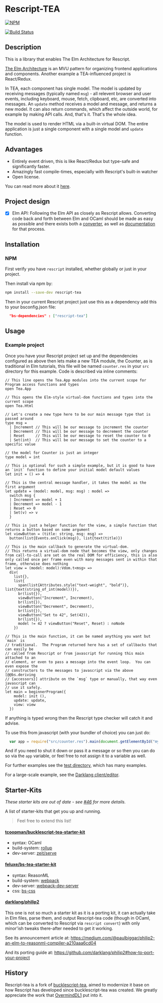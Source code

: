 # Rescript-TEA

[![NPM](https://nodei.co/npm/rescript-tea.png?compact=true)](https://nodei.co/npm/rescript-tea/)

[![Build Status](https://circleci.com/gh/darklang/rescript-tea.svg?style=svg)](https://circleci.com/darklang/rescript-tea)

## Description

This is a library that enables The Elm Architecture for Rescript.

[The Elm Architecture](https://guide.elm-lang.org/architecture/) is an MVU pattern
for organizing frontend applications and components. Another example a
TEA-influenced project is React/Redux.

In TEA, each component has single model. The model is updated by receiving messages
(typically named `msg`) - all relevent browser and user events, including keyboard,
mouse, fetch, clipboard, etc, are converted into messages. An `update` method
receives a model and message, and returns a new model. It can also return commands,
which affect the outside world, for example by making API calls. And, that's it.
That's the whole idea.

The model is used to render HTML via a built-in virtual DOM. The entire application
is just a single component with a single model and `update` function.

## Advantages

- Entirely event driven, this is like React/Redux but type-safe and significantly faster.
- Amazingly fast compile-times, especially with Rescript's built-in watcher
- Open license.

You can read more about it [here](http://blog.overminddl1.com/tags/bucklescript-tea/).

## Project design

- [X] Elm API: Following the Elm API as closely as Rescript allows. Converting code back and forth between Elm and OCaml should be made as easy as possible and there exists both a [converter](https://github.com/darklang/philip2), as well as [documentation](https://github.com/darklang/philip2#how-to-port-your-project) for that process.

## Installation

### NPM

First verify you have `rescript` installed, whether globally or just in your project.

Then install via npm by:

```sh
npm install --save-dev rescript-tea
```

Then in your current Rescript project just use this as a dependency add this to your bsconfig.json file:

```json
  "bs-dependencies" : ["rescript-tea"]
```

## Usage

### Example project

Once you have your Rescript project set up and the dependencies configured as above
then lets make a new TEA module, the Counter, as is traditional in Elm tutorials,
this file will be named `counter.res` in your `src` directory for this example. Code
is described via inline comments:

```rescript
// This line opens the Tea.App modules into the current scope for Program access functions and types
open Tea.App

// This opens the Elm-style virtual-dom functions and types into the current scope
open Tea.Html

// Let's create a new type here to be our main message type that is passed around
type msg =
  | Increment // This will be our message to increment the counter
  | Decrement // This will be our message to decrement the counter
  | Reset     // This will be our message to reset the counter to 0
  | Set(int)  // This will be our message to set the counter to a specific value

// the model for Counter is just an integer
type model = int

// This is optional for such a simple example, but it is good to have an `init` function to define your initial model default values
let init = () => 4

// This is the central message handler, it takes the model as the first argument
let update = (model: model, msg: msg) : model =>
  switch msg {
  | Increment => model + 1
  | Decrement => model - 1
  | Reset => 0
  | Set(v) => v
  }

// This is just a helper function for the view, a simple function that returns a button based on some argument
let viewButton = (title: string, msg: msg) =>
  button(list{Events.onClick(msg)}, list{text(title)})

// This is the main callback to generate the virtual-dom.
// This returns a virtual-dom node that becomes the view, only changes from call-to-call are set on the real DOM for efficiency, this is also only called once per frame even with many messages sent in within that frame, otherwise does nothing
let view = (model: model):Vdom.t<msg> =>
  div(
    list{},
    list{
      span(list{Attributes.style("text-weight", "bold")}, list{text(string_of_int(model))}),
      br(list{}),
      viewButton("Increment", Increment),
      br(list{}),
      viewButton("Decrement", Decrement),
      br(list{}),
      viewButton("Set to 42", Set(42)),
      br(list{}),
      model != 42 ? viewButton("Reset", Reset) : noNode
    })

// This is the main function, it can be named anything you want but `main` is
// traditional.  The Program returned here has a set of callbacks that can easily be
// called from Rescript or from javascript for running this main attached to an
// element, or even to pass a message into the event loop.  You can even expose the
// constructors to the messages to javascript via the above [@@bs.deriving
// {accessors}] attribute on the `msg` type or manually, that way even javascript can
// use it safely.
let main = beginnerProgram({
    model: init (),
    update: update,
    view: view
  })
```


If anything is typed wrong then the Rescript type checker will catch it and advise.

To use this from javascript (with your bundler of choice) you can just do:

```javascript
  var app = require("src/counter.res").main(document.getElementById("my-element"));
```

And if you need to shut it down or pass it a message or so then you can do so via the `app` variable, or feel free to not assign it to a variable as well.

For further examples see the [test
directory](https://github.com/darklang/rescript-tea/tree/main/test), which has many
examples.

For a large-scale example, see the [Darklang client/editor](https://github.com/darklang/dark/tree/main/client).

## Starter-Kits

*These starter kits are out of date - see [#46](https://github.com/darklang/rescript-tea/issues/46) for more details.*

A list of starter-kits that get you up and running.

> Feel free to extend this list!

#### [tcoopman/bucklescript-tea-starter-kit](https://github.com/tcoopman/bucklescript-tea-starter-kit)

* syntax: OCaml
* build-system: [rollup](https://github.com/rollup/rollup)
* dev-server: [zeit/serve](https://github.com/zeit/serve)

#### [feluxe/bs-tea-starter-kit](https://github.com/feluxe/bs-tea-starter-kit)

* syntax: ReasonML
* build-system: [webpack](https://github.com/webpack/webpack)
* dev-server: [webpack-dev-server](https://github.com/webpack/webpack-dev-server)
* css: [bs-css](https://github.com/SentiaAnalytics/bs-css)

#### [darklang/philip2](https://github.com/darklang/philip2)

This one is not so much a starter kit as it is a porting kit, it can actually take in Elm files, parse them, and output Rescript-tea code (though in OCaml, which can be converted to Rescript via `rescript convert`) with only minor'ish tweaks there-after needed to get it working.

See its announcement article at: https://medium.com/@paulbiggar/philip2-an-elm-to-reasonml-compiler-a210aaa6cd04

And its porting guide at: https://github.com/darklang/philip2#how-to-port-your-project

## History

Rescript-tea is a fork of
[bucklescript-tea](https://github.com/OvermindDL1/bucklescript-tea), aimed to
modernize it base on how Rescript has developed since bucklescript-tea was created. We greatly appreciate the work that [OvermindDL1](https://github.com/OvermindDL1) put into it.
